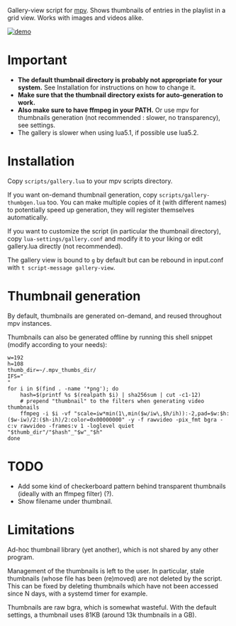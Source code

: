 Gallery-view script for [mpv](https://github.com/mpv-player/mpv). Shows thumbnails of entries in the playlist in a grid view. Works with images and videos alike.

[![demo](https://i.vimeocdn.com/filter/overlay?src0=https%3A%2F%2Fi.vimeocdn.com%2Fvideo%2F674980468_1280x720.jpg&src1=https%3A%2F%2Ff.vimeocdn.com%2Fimages_v6%2Fshare%2Fplay_icon_overlay.png)](https://vimeo.com/249226823)

# Important

* **The default thumbnail directory is probably not appropriate for your system.** See Installation for instructions on how to change it.
* **Make sure that the thumbnail directory exists for auto-generation to work.**
* **Also make sure to have ffmpeg in your PATH.** Or use mpv for thumbnails generation (not recommended : slower, no transparency), see settings.
* The gallery is slower when using lua5.1, if possible use lua5.2.

# Installation

Copy `scripts/gallery.lua` to your mpv scripts directory.

If you want on-demand thumbnail generation, copy `scripts/gallery-thumbgen.lua` too. You can make multiple copies of it (with different names) to potentially speed up generation, they will register themselves automatically.

If you want to customize the script (in particular the thumbnail directory), copy `lua-settings/gallery.conf` and modify it to your liking or edit gallery.lua directly (not recommended).

The gallery view is bound to `g` by default but can be rebound in input.conf with `t script-message gallery-view`.

# Thumbnail generation

By default, thumbnails are generated on-demand, and reused throughout mpv instances.

Thumbnails can also be generated offline by running this shell snippet (modify according to your needs):
```
w=192
h=108
thumb_dir=~/.mpv_thumbs_dir/
IFS="
"
for i in $(find . -name '*png'); do
    hash=$(printf %s $(realpath $i) | sha256sum | cut -c1-12)
    # prepend "thumbnail" to the filters when generating video thumbnails
    ffmpeg -i $i -vf "scale=iw*min(1\,min($w/iw\,$h/ih)):-2,pad=$w:$h:($w-iw)/2:($h-ih)/2:color=0x00000000" -y -f rawvideo -pix_fmt bgra -c:v rawvideo -frames:v 1 -loglevel quiet "$thumb_dir"/"$hash"_"$w"_"$h"
done
```

# TODO

* Add some kind of checkerboard pattern behind transparent thumbnails (ideally with an ffmpeg filter) (?).
* Show filename under thumbnail.

# Limitations

Ad-hoc thumbnail library (yet another), which is not shared by any other program.

Management of the thumbnails is left to the user. In particular, stale thumbnails (whose file has been (re)moved) are not deleted by the script. This can be fixed by deleting thumbnails which have not been accessed since N days, with a systemd timer for example.

Thumbnails are raw bgra, which is somewhat wasteful. With the default settings, a thumbnail uses 81KB (around 13k thumbnails in a GB).
